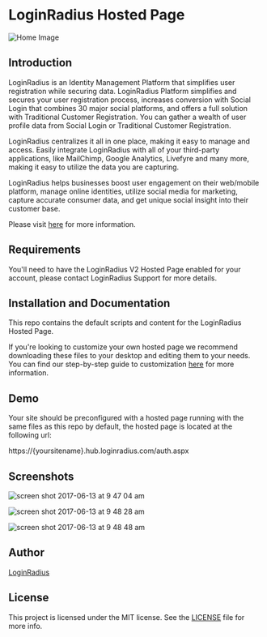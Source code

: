 # LoginRadius Hosted Page
![Home Image](https://d2lvlj7xfpldmj.cloudfront.net/support/github/banner-1544x500.png)

## Introduction ##
LoginRadius is an Identity Management Platform that simplifies user registration while securing data. LoginRadius Platform simplifies and secures your user registration process, increases conversion with Social Login that combines 30 major social platforms, and offers a full solution with Traditional Customer Registration. You can gather a wealth of user profile data from Social Login or Traditional Customer Registration.

LoginRadius centralizes it all in one place, making it easy to manage and access. Easily integrate LoginRadius with all of your third-party applications, like MailChimp, Google Analytics, Livefyre and many more, making it easy to utilize the data you are capturing.

LoginRadius helps businesses boost user engagement on their web/mobile platform, manage online identities, utilize social media for marketing, capture accurate consumer data, and get unique social insight into their customer base.

Please visit [here](http://www.loginradius.com/) for more information.

## Requirements
You'll need to have the LoginRadius V2 Hosted Page enabled for your account, please contact LoginRadius Support for more details.


## Installation and Documentation
This repo contains the default scripts and content for the LoginRadius Hosted Page.

If you're looking to customize your own hosted page we recommend downloading these files
to your desktop and editing them to your needs. You can find our step-by-step guide to customization [here](https://docs.loginradius.com/api/v2/user-registration/hosted-registration) for more information.



## Demo
Your site should be preconfigured with a hosted page running with the same files as this repo by default, the hosted page is located at the following url:

https://{yoursitename}.hub.loginradius.com/auth.aspx

## Screenshots
![screen shot 2017-06-13 at 9 47 04 am](https://user-images.githubusercontent.com/14913591/27094402-c98117b4-501e-11e7-8851-a592a5da0436.png)

![screen shot 2017-06-13 at 9 48 28 am](https://user-images.githubusercontent.com/14913591/27094578-5ac44cb4-501f-11e7-9e15-f3c8b219f249.png)

![screen shot 2017-06-13 at 9 48 48 am](https://user-images.githubusercontent.com/14913591/27094588-68675bae-501f-11e7-9735-aff7801d556e.png)


## Author

[LoginRadius](https://www.loginradius.com/)

## License

This project is licensed under the MIT license. See the [LICENSE](LICENSE) file for more info.
